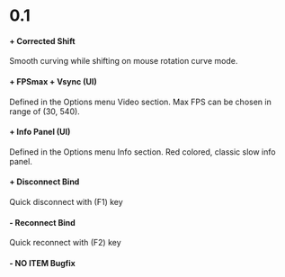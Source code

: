 # 0.1
#### + Corrected Shift
Smooth curving while shifting on mouse rotation curve mode.
#### + FPSmax + Vsync (UI)
Defined in the Options menu Video section. Max FPS can be chosen in range of (30, 540).
#### + Info Panel (UI)
Defined in the Options menu Info section. Red colored, classic slow info panel.
#### + Disconnect Bind
Quick disconnect with (F1) key
#### - Reconnect Bind
Quick reconnect with (F2) key
#### - NO ITEM Bugfix
